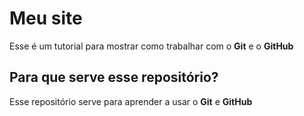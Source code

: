 # Meu site
Esse é um tutorial para mostrar como trabalhar com o **Git** e o **GitHub**

## Para que serve esse repositório?
Esse repositório serve para aprender a usar o **Git** e **GitHub**